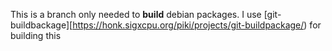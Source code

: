 This is a branch only needed to **build** debian packages.
I use [git-buildbackage][https://honk.sigxcpu.org/piki/projects/git-buildpackage/) for building this
